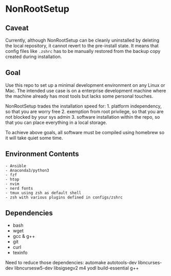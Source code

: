 # NonRootSetup

## Caveat

Currently, although NonRootSetup can be cleanly uninstalled by deleting the local repository, it cannot revert to the pre-install state. It means that config files like `.zshrc` has to be manually restored from the backup copy created during installation.

## Goal

Use this repo to set up a minimal development environment on any Linux or Mac. The intended use case is on a enterprise development machine where the machine already has most tools but lacks some personal touches.

NonRootSetup trades the installation speed for:
	1. platform independency, so that you are worry free
	2. exemption from root privilege, so that you are not blocked by your sys admin
	3. software installation within the repo, so that you can place everything in 
	a local storage.

To achieve above goals, all software must be compiled using homebrew
so it will take quiet some time.

## Environment Contents
	- Ansible
	- Anaconda3/python3 
	- fzf
	- htop
	- nvim
	- nerd fonts
	- tmux using zsh as default shell
	- zsh with various plugins defined in configs/zshrc

## Dependencies
 - bash
 - wget
 - gcc & g++
 - git
 - curl
 - texinfo

Need to reduce those dependencies:
automake autotools-dev libncurses-dev libncursesw5-dev libsigsegv2 m4 yodl
build-essential g++ 

